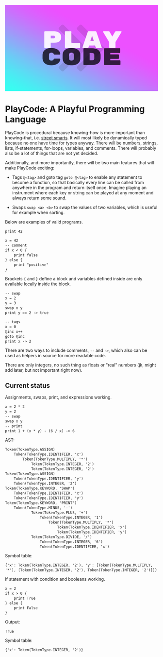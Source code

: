 ![](playcode.png)

# PlayCode: A Playful Programming Language

PlayCode is procedural because knowing-how is more important than knowing-that, i.e. [street smarts](https://en.wikipedia.org/wiki/Procedural_knowledge). It will most likely be dynamically typed because no one have time for types anyway. There will be numbers, strings, lists, if-statements, for-loops, variables, and comments. There will probably also be a lot of things that are not yet decided.

Additionally, and more importantly, there will be two main features that will make PlayCode exciting:

- Tags `@<tag>` and goto tag `goto @<tag>` to enable any statement to become a function, so that basically every line can be called from anywhere in the program and return itself once. Imagine playing an instrument where each key or string can be played at any moment and always return some sound.

- Swaps `swap <a> <b>` to swap the values of two variables, which is useful for example when sorting.

Below are examples of valid programs.

```
print 42
```

```
x = 42
-- comment
if x < 0 {
    print false
} else {
    print "positive"
}
```

Brackets `{` and `}` define a block and variables defined inside are only available locally inside the block.

```
-- swap
x = 2
y = 3
swap x y
print y == 2 -> true
```

```
-- tags
x = 0
@inc x++
goto @inc
print x -> 2
```

There are two ways to include comments, `--` and `->`, which also can be used as helpers in source for more readable code.

There are only integers, no such thing as floats or "real" numbers (jk, might add later, but not important right now).

## Current status

Assignments, swaps, print, and expressions working.

```
x = 2 * 2
y = 2
-- swap
swap x y
-- print
print 1 + (x * y) - (6 / x) -> 6
```

AST:

```
Token(TokenType.ASSIGN)
    Token(TokenType.IDENTIFIER, 'x')
        Token(TokenType.MULTIPLY, '*')
            Token(TokenType.INTEGER, '2')
            Token(TokenType.INTEGER, '2')
Token(TokenType.ASSIGN)
    Token(TokenType.IDENTIFIER, 'y')
    Token(TokenType.INTEGER, '2')
Token(TokenType.KEYWORD, 'SWAP')
    Token(TokenType.IDENTIFIER, 'x')
    Token(TokenType.IDENTIFIER, 'y')
Token(TokenType.KEYWORD, 'PRINT')
    Token(TokenType.MINUS, '-')
            Token(TokenType.PLUS, '+')
                Token(TokenType.INTEGER, '1')
                    Token(TokenType.MULTIPLY, '*')
                        Token(TokenType.IDENTIFIER, 'x')
                        Token(TokenType.IDENTIFIER, 'y')
            Token(TokenType.DIVIDE, '/')
                Token(TokenType.INTEGER, '6')
                Token(TokenType.IDENTIFIER, 'x')
```

Symbol table:

```
{'x': Token(TokenType.INTEGER, '2'), 'y': [Token(TokenType.MULTIPLY, '*'), [Token(TokenType.INTEGER, '2'), Token(TokenType.INTEGER, '2')]]}
```

If statement with condition and booleans working.

```
x = 2
if x > 0 {
    print True
} else {
    print False
}
```

Output:

```
True
```

Symbol table:

```
{'x': Token(TokenType.INTEGER, '2')}
```

